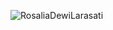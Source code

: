 ![RosaliaDewiLarasati](https://github.com/user-attachments/assets/3f5d0591-5710-41d8-ade7-efc99f9bc3ac)
